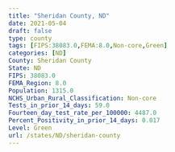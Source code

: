 ```yaml
---
title: "Sheridan County, ND"
date: 2021-05-04
draft: false
type: county
tags: [FIPS:38083.0,FEMA:8.0,Non-core,Green]
categories: [ND]
County: Sheridan County
State: ND
FIPS: 38083.0
FEMA_Region: 8.0
Population: 1315.0
NCHS_Urban_Rural_Classification: Non-core
Tests_in_prior_14_days: 59.0
Fourteen_day_test_rate_per_100000: 4487.0
Percent_Positivity_in_prior_14_days: 0.017
Level: Green
url: /states/ND/sheridan-county
---
```



